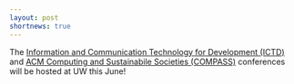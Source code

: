 ```yaml
---
layout: post
shortnews: true
---
```


The [Information and Communication Technology for Development (ICTD)](https://ictd.org/) and [ACM Computing and Sustainabile Societies (COMPASS)](https://compass.acm.org/) conferences will be hosted at UW this June!
